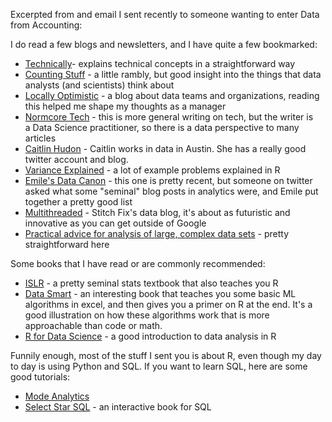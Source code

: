 Excerpted from and email I sent recently to someone wanting to enter Data from Accounting:

I do read a few blogs and newsletters, and I have quite a few bookmarked:
- [Technically](https://technically.substack.com)- explains technical concepts in a straightforward way
- [Counting Stuff](https://counting.substack.com) - a little rambly, but good insight into the things that data analysts (and scientists) think about
- [Locally Optimistic](locallyoptimistic.com) - a blog about data teams and organizations, reading this helped me shape my thoughts as a manager
- [Normcore Tech](https://vicki.substack.com) - this is more general writing on tech, but the writer is a Data Science practitioner, so there is a data perspective to many articles
- [Caitlin Hudon](https://mobile.twitter.com/beeonaposy) - Caitlin works in data in Austin. She has a really good twitter account and blog.
- [Variance Explained](http://varianceexplained.org/posts/) - a lot of example problems explained in R
- [Emile's Data Canon](https://gitlab.com/-/snippets/2013122) - this one is pretty recent, but someone on twitter asked what some "seminal" blog posts in analytics were, and Emile put together a pretty good list
- [Multithreaded](https://multithreaded.stitchfix.com/) - Stitch Fix's data blog, it's about as futuristic and innovative as you can get outside of Google
- [Practical advice for analysis of large, complex data sets](http://www.unofficialgoogledatascience.com/2016/10/practical-advice-for-analysis-of-large.html?m=1) - pretty straightforward here

Some books that I have read or are commonly recommended:
- [ISLR](http://faculty.marshall.usc.edu/gareth-james/ISL/) - a pretty seminal stats textbook that also teaches you R
- [Data Smart](https://www.wiley.com/en-us/Data+Smart%3A+Using+Data+Science+to+Transform+Information+into+Insight-p-9781118661468) - an interesting book that teaches you some basic ML algorithms in excel, and then gives you a primer on R at the end. It's a good illustration on how these algorithms work that is more approachable than code or math.
- [R for Data Science](https://r4ds.had.co.nz/) - a good introduction to data analysis in R

Funnily enough, most of the stuff I sent you is about R, even though my day to day is using Python and SQL. 
If you want to learn SQL, here are some good tutorials:
- [Mode Analytics](https://mode.com/sql-tutorial/introduction-to-sql/)
- [Select Star SQL](https://selectstarsql.com/) - an interactive book for SQL
